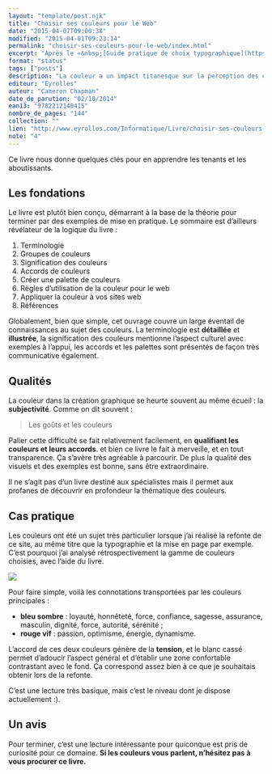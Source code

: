 ```yaml
---
layout: "template/post.njk"
title: "Choisir ses couleurs pour le Web"
date: "2015-04-07T09:00:38"
modified: "2015-04-01T09:23:14"
permalink: "choisir-ses-couleurs-pour-le-web/index.html"
excerpt: "Après le «&nbsp;[Guide pratique de choix typographique](https://www.ffoodd.fr/guide-pratique-de-choix-typographique/)&nbsp;», voici un bouquin pour nous aider à bien choisir nos couleurs. Même si «&nbsp;pour le web&nbsp;» est plus une accroche qu’une spécialisation du livre, le livre explique les principales notions avec clarté."
format: "status"
tags: ["posts"]
description: "La couleur a un impact titanesque sur la perception des choses&nbsp;: elle peut aussi bien induire une bonne impression qu’un mauvais <i>a priori</i>."
editeur: "Eyrolles"
auteur: "Cameron Chapman"
date_de_parution: "02/10/2014"
ean13: "9782212140415"
nombre_de_pages: "144"
collection: ""
lien: "http://www.eyrolles.com/Informatique/Livre/choisir-ses-couleurs-pour-le-web-9782212140415"
note: "4"
---
```

Ce livre nous donne quelques clés pour en apprendre les tenants et les aboutissants.

## Les fondations

Le livre est plutôt bien conçu, démarrant à la base de la théorie pour terminer par des exemples de mise en pratique. Le sommaire est d’ailleurs révélateur de la logique du livre&nbsp;:

1.  Terminologie
2.  Groupes de couleurs
3.  Signification des couleurs
4.  Accords de couleurs
5.  Créer une palette de couleurs
6.  Règles d’utilisation de la couleur pour le web
7.  Appliquer la couleur à vos sites web
8.  Références

Globalement, bien que simple, cet ouvrage couvre un large éventail de connaissances au sujet des couleurs. La terminologie est **détaillée** et **illustrée**, la signification des couleurs mentionne l’aspect culturel avec exemples à l’appui, les accords et les palettes sont présentés de façon très communicative également.

## Qualités

La couleur dans la création graphique se heurte souvent au même écueil&nbsp;: la **subjectivité**. Comme on dit souvent&nbsp;:

> Les goûts et les couleurs

Palier cette difficulté se fait relativement facilement, en **qualifiant les couleurs et leurs accords**. et bien ce livre le fait à merveille, et en tout transparence. Ça s’avère très agréable à parcourir. De plus la qualité des visuels et des exemples est bonne, sans être extraordinaire.

Il ne s’agit pas d’un livre destiné aux spécialistes mais il permet aux profanes de découvrir en profondeur la thématique des couleurs.

## Cas pratique

Les couleurs ont été un sujet très particulier lorsque j’ai réalisé la refonte de ce site, au même titre que la typographie et la mise en page par exemple. C’est pourquoi j’ai analysé rétrospectivement la gamme de couleurs choisies, avec l’aide du livre.

![](/images/2015/03/ffoodd-300x55.png)

Pour faire simple, voilà les connotations transportées par les couleurs principales&nbsp;:

* **bleu sombre**&nbsp;: loyauté, honnêteté, force, confiance, sagesse, assurance, masculin, dignité, force, autorité, sérénité&nbsp;;
* **rouge vif**&nbsp;: passion, optimisme, énergie, dynamisme.

L’accord de ces deux couleurs génère de la **tension**, et le blanc cassé permet d’adoucir l’aspect général et d’établir une zone confortable contrastant avec le fond. Ça correspond assez bien à ce que je souhaitais obtenir lors de la refonte.

C’est une lecture très basique, mais c’est le niveau dont je dispose actuellement :).

## Un avis

Pour terminer, c’est une lecture intéressante pour quiconque est pris de curiosité pour ce domaine. **Si les couleurs vous parlent, n’hésitez pas à vous procurer ce livre.**
